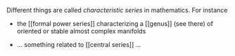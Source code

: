 
Different things are called _characteristic series_ in mathematics. For instance

* the [[formal power series]] characterizing a [[genus]] (see there) of oriented or stable almost complex manifolds

* ... something related to [[central series]] ...